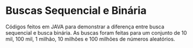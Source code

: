 # Buscas Sequencial e Binária
Códigos feitos em JAVA para demonstrar a diferença entre busca sequencial e busca binária.
As buscas foram feitas para um conjunto de 10 mil, 100 mil, 1 milhão, 10 milhões e 100 milhões de números aleatórios.
